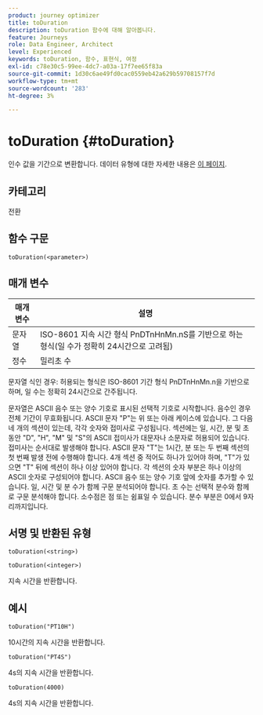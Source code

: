 ```yaml
---
product: journey optimizer
title: toDuration
description: toDuration 함수에 대해 알아봅니다.
feature: Journeys
role: Data Engineer, Architect
level: Experienced
keywords: toDuration, 함수, 표현식, 여정
exl-id: c78e30c5-99ee-4dc7-a03a-17f7ee65f83a
source-git-commit: 1d30c6ae49fd0cac0559eb42a629b59708157f7d
workflow-type: tm+mt
source-wordcount: '283'
ht-degree: 3%

---
```


# toDuration {#toDuration}

인수 값을 기간으로 변환합니다. 데이터 유형에 대한 자세한 내용은 [이 페이지](../expression/data-types.md).

## 카테고리

전환

## 함수 구문

`toDuration(<parameter>)`

## 매개 변수

| 매개 변수 | 설명 |
|--- |--- |
| 문자열 | ISO-8601 지속 시간 형식 PnDTnHnMn.nS를 기반으로 하는 형식(일 수가 정확히 24시간으로 고려됨) |
| 정수 | 밀리초 수 |

문자열 식인 경우: 허용되는 형식은 ISO-8601 기간 형식 PnDTnHnMn.n을 기반으로 하며, 일 수는 정확히 24시간으로 간주됩니다.

문자열은 ASCII 음수 또는 양수 기호로 표시된 선택적 기호로 시작합니다. 음수인 경우 전체 기간이 무효화됩니다. ASCII 문자 &quot;P&quot;는 위 또는 아래 케이스에 있습니다. 그 다음 네 개의 섹션이 있는데, 각각 숫자와 접미사로 구성됩니다. 섹션에는 일, 시간, 분 및 초 동안 &quot;D&quot;, &quot;H&quot;, &quot;M&quot; 및 &quot;S&quot;의 ASCII 접미사가 대문자나 소문자로 허용되어 있습니다. 접미사는 순서대로 발생해야 합니다. ASCII 문자 &quot;T&quot;는 1시간, 분 또는 두 번째 섹션의 첫 번째 발생 전에 수행해야 합니다. 4개 섹션 중 적어도 하나가 있어야 하며, &quot;T&quot;가 있으면 &quot;T&quot; 뒤에 섹션이 하나 이상 있어야 합니다. 각 섹션의 숫자 부분은 하나 이상의 ASCII 숫자로 구성되어야 합니다. ASCII 음수 또는 양수 기호 앞에 숫자를 추가할 수 있습니다. 일, 시간 및 분 수가 함께 구문 분석되어야 합니다. 초 수는 선택적 분수와 함께 로 구문 분석해야 합니다. 소수점은 점 또는 쉼표일 수 있습니다. 분수 부분은 0에서 9자리까지입니다.

## 서명 및 반환된 유형

`toDuration(<string>)`

`toDuration(<integer>)`

지속 시간을 반환합니다.

## 예시

`toDuration("PT10H")`

10시간의 지속 시간을 반환합니다.

`toDuration("PT4S")`

4s의 지속 시간을 반환합니다.

`toDuration(4000)`

4s의 지속 시간을 반환합니다.
